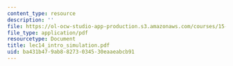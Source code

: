 ```yaml
---
content_type: resource
description: ''
file: https://ol-ocw-studio-app-production.s3.amazonaws.com/courses/15-066j-system-optimization-and-analysis-for-manufacturing-summer-2003/ba431b479ab88273034530eaaeabcb91_lec14_intro_simulation.pdf
file_type: application/pdf
resourcetype: Document
title: lec14_intro_simulation.pdf
uid: ba431b47-9ab8-8273-0345-30eaaeabcb91
---
```

